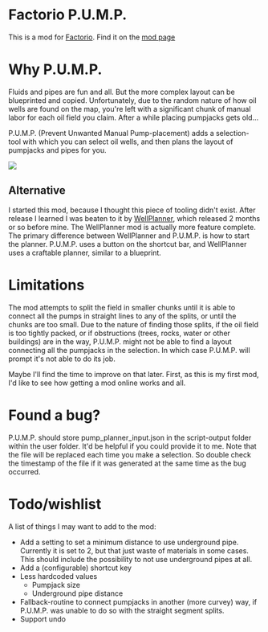 # Factorio P.U.M.P.
This is a mod for [Factorio](https://factorio.com/).
Find it on the [mod page](https://mods.factorio.com/mod/pump)

# Why P.U.M.P.
Fluids and pipes are fun and all. But the more complex layout can be blueprinted and copied. Unfortunately, due to the random nature of how oil wells are found on the map, you're left with a significant chunk of manual labor for each oil field you claim. After a while placing pumpjacks gets old...

P.U.M.P. (Prevent Unwanted Manual Pump-placement) adds a selection-tool with which you can select oil wells, and then plans the layout of pumpjacks and pipes for you.

![](graphics/demo.gif)

## Alternative
I started this mod, because I thought this piece of tooling didn't exist. After release I learned I was beaten to it by [WellPlanner](https://mods.factorio.com/mod/WellPlanner), which released 2 months or so before mine. The WellPlanner mod is actually more feature complete. The primary difference between WellPlanner and P.U.M.P. is how to start the planner. P.U.M.P. uses a button on the shortcut bar, and WellPlanner uses a craftable planner, similar to a blueprint.

# Limitations
The mod attempts to split the field in smaller chunks until it is able to connect all the pumps in straight lines to any of the splits, or until the chunks are too small. Due to the nature of finding those splits, if the oil field is too tightly packed, or if obstructions (trees, rocks, water or other buildings) are in the way, P.U.M.P. might not be able to find a layout connecting all the pumpjacks in the selection. In which case P.U.M.P. will prompt it's not able to do its job.

Maybe I'll find the time to improve on that later. First, as this is my first mod, I'd like to see how getting a mod online works and all.

# Found a bug?
P.U.M.P. should store pump_planner_input.json in the script-output folder within the user folder. It'd be helpful if you could provide it to me. Note that the file will be replaced each time you make a selection. So double check the timestamp of the file if it was generated at the same time as the bug occurred.

# Todo/wishlist 
A list of things I may want to add to the mod:
- Add a setting to set a minimum distance to use underground pipe. Currently it is set to 2, but that just waste of materials in some cases. This should include the possibility to not use underground pipes at all.
- Add a (configurable) shortcut key
- Less hardcoded values
  - Pumpjack size  
  - Underground pipe distance  
- Fallback-routine to connect pumpjacks in another (more curvey) way, if P.U.M.P. was unable to do so with the straight segment splits.
- Support undo
